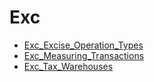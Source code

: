 # Exc

* [Exc_Excise_Operation_Types](Exc_Excise_Operation_Types.md)
* [Exc_Measuring_Transactions](Exc_Measuring_Transactions.md)
* [Exc_Tax_Warehouses](Exc_Tax_Warehouses.md)

